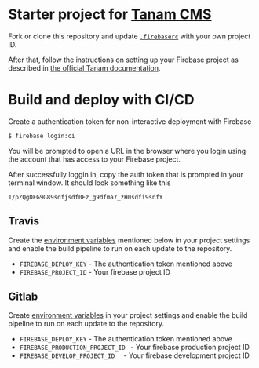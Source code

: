 # Starter project for [Tanam CMS](https://github.com/oddbit/tanam)
Fork or clone this repository and update [`.firebaserc`](.firebaserc) with your own project ID.

After that, follow the instructions on setting up your Firebase project as described in
[the official Tanam documentation](https://github.com/oddbit/tanam#how-do-i-get-tanam).


# Build and deploy with CI/CD
Create a authentication token for non-interactive deployment with Firebase

```bash
$ firebase login:ci
```

You will be prompted to open a URL in the browser where you login using the account that has access
to your Firebase project.

After successfully loggin in, copy the auth token that is prompted in your terminal window. It should
look something like this

```
1/pZQgDFG9G89sdfjsdf0Fz_g9dfma7_zH0sdfi9snfY
```



## Travis
Create the [environment variables](https://docs.travis-ci.com/user/environment-variables/#defining-variables-in-repository-settings) mentioned below in your project settings and enable the build pipeline to run on each update to the repository.

 - `FIREBASE_DEPLOY_KEY` - The authentication token mentioned above
 - `FIREBASE_PROJECT_ID` - Your firebase project ID


## Gitlab
Create [environment variables](https://docs.gitlab.com/ee/ci/variables/#via-the-ui)
in your project settings and enable the build pipeline to run on each update to the repository.

 - `FIREBASE_DEPLOY_KEY` - The authentication token mentioned above
 - `FIREBASE_PRODUCTION_PROJECT_ID ` - Your firebase production project ID
 - `FIREBASE_DEVELOP_PROJECT_ID  ` - Your firebase development project ID

